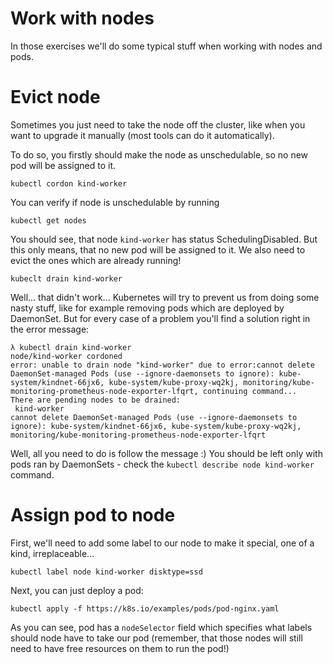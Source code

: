 # Work with nodes

In those exercises we'll do some typical stuff when working with nodes and pods.

# Evict node

Sometimes you just need to take the node off the cluster, like when you want to upgrade it manually (most tools can do it automatically). 

To do so, you firstly should make the node as unschedulable, so no new pod will be assigned to it.
```shell
kubectl cordon kind-worker
```

You can verify if node is unschedulable by running
```shell
kubectl get nodes
```

You should see, that node `kind-worker` has status SchedulingDisabled. But this only means, that no new pod will be assigned to it. We also need to evict the ones which are already running!

```shell
kubeclt drain kind-worker
```

Well... that didn't work... Kubernetes will try to prevent us from doing some nasty stuff, like for example removing pods which are deployed by DaemonSet. But for every case of a problem you'll find a solution right in the error message:
```shell
λ kubectl drain kind-worker
node/kind-worker cordoned
error: unable to drain node "kind-worker" due to error:cannot delete DaemonSet-managed Pods (use --ignore-daemonsets to ignore): kube-system/kindnet-66jx6, kube-system/kube-proxy-wq2kj, monitoring/kube-monitoring-prometheus-node-exporter-lfqrt, continuing command...
There are pending nodes to be drained:
 kind-worker
cannot delete DaemonSet-managed Pods (use --ignore-daemonsets to ignore): kube-system/kindnet-66jx6, kube-system/kube-proxy-wq2kj, monitoring/kube-monitoring-prometheus-node-exporter-lfqrt
```

Well, all you need to do is follow the message :) You should be left only with pods ran by DaemonSets - check the `kubectl describe node kind-worker` command.

# Assign pod to node

First, we'll need to add some label to our node to make it special, one of a kind, irreplaceable...

```shell
kubectl label node kind-worker disktype=ssd
```

Next, you can just deploy a pod:

```shell
kubectl apply -f https://k8s.io/examples/pods/pod-nginx.yaml
```

As you can see, pod has a `nodeSelector` field which specifies what labels should node have to take our pod (remember, that those nodes will still need to have free resources on them to run the pod!)